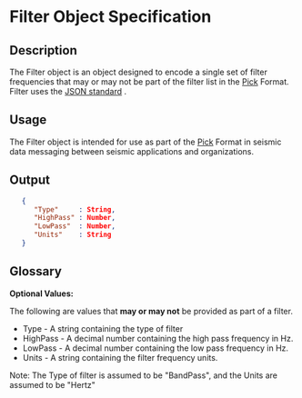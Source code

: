 # Filter Object Specification

## Description

The Filter object is an object designed to encode a single set of filter
frequencies that may or may not be part of the filter list in the [Pick](Pick.md)
Format. Filter uses the [JSON standard](http://www.json.org) .

## Usage

The Filter object is intended for use as part of the [Pick](Pick.md) Format
in seismic data messaging between seismic applications and organizations.

## Output

```json
   {
      "Type"     : String,
      "HighPass" : Number,
      "LowPass"  : Number,
      "Units"    : String
   }
```

## Glossary

**Optional Values:**

The following are values that **may or may not** be provided as part of a filter.

* Type - A string containing the type of filter
* HighPass - A decimal number containing the high pass frequency in Hz.
* LowPass - A decimal number containing the low pass frequency in Hz.
* Units - A string containing the filter frequency units.

Note: The Type of filter is assumed to be "BandPass", and the Units are assumed
to be "Hertz"
